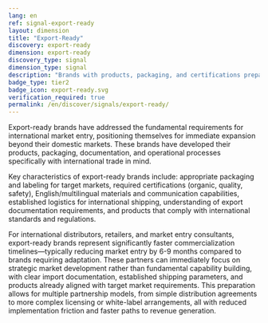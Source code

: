 ```yaml
---
lang: en
ref: signal-export-ready
layout: dimension
title: "Export-Ready"
discovery: export-ready
dimension: export-ready
discovery_type: signal
dimension_type: signal
description: "Brands with products, packaging, and certifications prepared for international markets."
badge_type: tier2
badge_icon: export-ready.svg
verification_required: true
permalink: /en/discover/signals/export-ready/
---
```


Export-ready brands have addressed the fundamental requirements for international market entry, positioning themselves for immediate expansion beyond their domestic markets. These brands have developed their products, packaging, documentation, and operational processes specifically with international trade in mind.

Key characteristics of export-ready brands include: appropriate packaging and labeling for target markets, required certifications (organic, quality, safety), English/multilingual materials and communication capabilities, established logistics for international shipping, understanding of export documentation requirements, and products that comply with international standards and regulations.

For international distributors, retailers, and market entry consultants, export-ready brands represent significantly faster commercialization timelines—typically reducing market entry by 6-9 months compared to brands requiring adaptation. These partners can immediately focus on strategic market development rather than fundamental capability building, with clear import documentation, established shipping parameters, and products already aligned with target market requirements. This preparation allows for multiple partnership models, from simple distribution agreements to more complex licensing or white-label arrangements, all with reduced implementation friction and faster paths to revenue generation.
